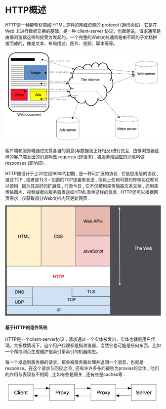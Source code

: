 # HTTP概述

HTTP是一种能够获取如 HTML 这样的网络资源的 protocol \(通讯协议\) . 它是在 Web 上进行数据交换的基础，是一种 client-server 协议，也就是说，请求通常是由像浏览器这样的接受方发起的。一个完整的Web文档通常是由不同的子文档拼接而成的，像是文本、布局描述、图片、视频、脚本等等。

![](/assets/http-gaishu-1.png)

客户端和服务端通过交换各自的消息\(与数据流正好相反\)进行交互 . 由像浏览器这样的客户端发出的消息叫做 requests \(即请求\) , 被服务端回应的消息叫做 responses \(即响应\) .

HTTP被设计于上20世纪90年代初期 , 是一种可扩展的协议 . 它是应用层的协议 , 通过TCP , 或者是TLS－加密的TCP连接来发送 , 理论上任何可靠的传输协议都可以使用 . 因为其良好的扩展性 , 时至今日 , 它不仅被用来传输超文本文档 , 还用来传输图片、视频或者向服务器发送如HTML表单这样的信息 . HTTP还可以根据网页需求 , 仅获取部分Web文档内容更新网页 .

![](/assets/http-gaishu2.png)

#### 基于HTTP的组件系统

HTTP是一个client-server协议：请求通过一个实体被发出，实体也就是用户代理。大多数情况下，这个用户代理都是指浏览器，当然它也可能是任何东西，比如一个爬取网页生成维护搜索引擎索引的机器爬虫。

每一个发送到服务器的请求，都会被服务器处理并返回一个消息，也就是response。在这个请求与回应之间 , 还有许许多多的被称为proxies的实体 , 他们的作用与表现各不相同 , 比如有些是网关 , 还有些是caches等 . 

![](/assets/http-gaishu3.png)



